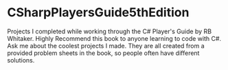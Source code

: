# CSharpPlayersGuide5thEdition
Projects I completed while working through the C# Player's Guide by RB Whitaker. Highly Recommend this book to anyone learning to code with C#. Ask me about the coolest projects I made. They are all created from a provided problem sheets in the book, so people often have different solutions. 
